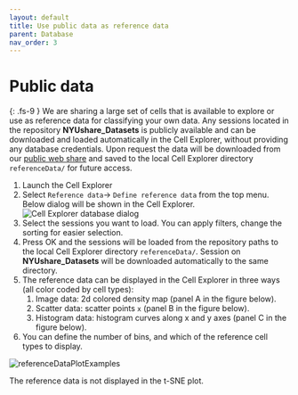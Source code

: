 ```yaml
---
layout: default
title: Use public data as reference data
parent: Database
nav_order: 3
---
```

# Public data
{: .fs-9 }
We are sharing a large set of cells that is available to explore or use as reference data for classifying your own data. Any sessions located in the repository **NYUshare_Datasets** is publicly available and can be downloaded and loaded automatically in the Cell Explorer, without providing any database credentials. Upon request the data will be downloaded from our [public web share](https://buzsakilab.nyumc.org/datasets/) and saved to the local Cell Explorer directory `referenceData/` for future access.

1. Launch the Cell Explorer
2. Select `Reference data`-> `Define reference data` from the top menu. Below dialog will be shown in the Cell Explorer.
![Cell Explorer database dialog](https://buzsakilab.com/wp/wp-content/uploads/2019/11/Cell-Explorer-database-dialog-1.png)
4. Select the sessions you want to load. You can apply filters, change the sorting for easier selection.
5. Press OK and the sessions will be loaded from the repository paths to the local Cell Explorer directory `referenceData/`. Session on **NYUshare_Datasets** will be downloaded automatically to the same directory. 
6. The reference data can be displayed in the Cell Explorer in three ways (all color coded by cell types):
   1. Image data: 2d colored density map (panel A in the figure below).
   2. Scatter data: scatter points `x` (panel B in the figure below).
   3. Histogram data: histogram curves along x and y axes (panel C in the figure below). 
7. You can define the number of bins, and which of the reference cell types to display. 


![referenceDataPlotExamples](https://buzsakilab.com/wp/wp-content/uploads/2020/01/referenceDataPlotExamples-1.png)

The reference data is not displayed in the t-SNE plot. 
